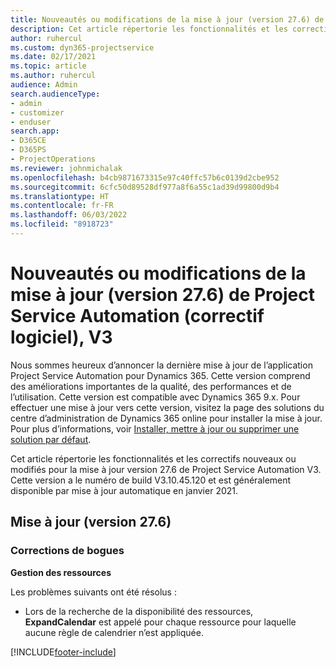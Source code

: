 ```yaml
---
title: Nouveautés ou modifications de la mise à jour (version 27.6) de Project Service Automation (correctif logiciel), V3
description: Cet article répertorie les fonctionnalités et les correctifs disponibles dans le correctif logiciel de la mise à jour de Project Service Automation version 27.6, V3.
author: ruhercul
ms.custom: dyn365-projectservice
ms.date: 02/17/2021
ms.topic: article
ms.author: ruhercul
audience: Admin
search.audienceType:
- admin
- customizer
- enduser
search.app:
- D365CE
- D365PS
- ProjectOperations
ms.reviewer: johnmichalak
ms.openlocfilehash: b4cb9871673315e97c40ffc57b6c0139d2cbe952
ms.sourcegitcommit: 6cfc50d89528df977a8f6a55c1ad39d99800d9b4
ms.translationtype: HT
ms.contentlocale: fr-FR
ms.lasthandoff: 06/03/2022
ms.locfileid: "8918723"
---
```

# <a name="whats-new-or-changed-in-project-service-automation-update-release-276-v3"></a>Nouveautés ou modifications de la mise à jour (version 27.6) de Project Service Automation (correctif logiciel), V3

Nous sommes heureux d’annoncer la dernière mise à jour de l’application Project Service Automation pour Dynamics 365. Cette version comprend des améliorations importantes de la qualité, des performances et de l’utilisation. Cette version est compatible avec Dynamics 365 9.x. Pour effectuer une mise à jour vers cette version, visitez la page des solutions du centre d’administration de Dynamics 365 online pour installer la mise à jour. Pour plus d’informations, voir [Installer, mettre à jour ou supprimer une solution par défaut](/power-platform/admin/install-remove-preferred-solution).

Cet article répertorie les fonctionnalités et les correctifs nouveaux ou modifiés pour la mise à jour version 27.6 de Project Service Automation V3. Cette version a le numéro de build V3.10.45.120 et est généralement disponible par mise à jour automatique en janvier 2021.

## <a name="update-release-276"></a>Mise à jour (version 27.6)

### <a name="bug-fixes"></a>Corrections de bogues


**Gestion des ressources**

Les problèmes suivants ont été résolus :

- Lors de la recherche de la disponibilité des ressources, **ExpandCalendar** est appelé pour chaque ressource pour laquelle aucune règle de calendrier n’est appliquée.


[!INCLUDE[footer-include](../includes/footer-banner.md)]
